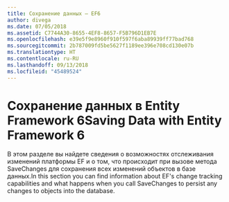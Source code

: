 ```yaml
---
title: Сохранение данных — EF6
author: divega
ms.date: 07/05/2018
ms.assetid: C7744A30-8655-4EF8-8657-F5B796D1EB7E
ms.openlocfilehash: e39e5f9e8960f910f597f6aba89939ff77bad768
ms.sourcegitcommit: 2b787009fd5be5627f1189ee396e708cd130e07b
ms.translationtype: HT
ms.contentlocale: ru-RU
ms.lasthandoff: 09/13/2018
ms.locfileid: "45489524"
---
```

# <a name="saving-data-with-entity-framework-6"></a><span data-ttu-id="83b92-102">Сохранение данных в Entity Framework 6</span><span class="sxs-lookup"><span data-stu-id="83b92-102">Saving Data with Entity Framework 6</span></span>

<span data-ttu-id="83b92-103">В этом разделе вы найдете сведения о возможностях отслеживания изменений платформы EF и о том, что происходит при вызове метода SaveChanges для сохранения всех изменений объектов в базе данных.</span><span class="sxs-lookup"><span data-stu-id="83b92-103">In this section you can find information about EF's change tracking capabilities and what happens when you call SaveChanges to persist any changes to objects into the database.</span></span>
